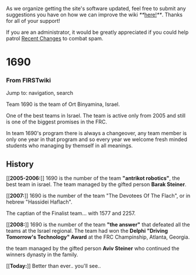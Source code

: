 As we organize getting the site's software updated, feel free to submit any
suggestions you have on how we can improve the wiki
_**_[here!](/index.php/User:Hallry/Suggestions "User:Hallry/Suggestions"
)_**_. Thanks for all of your support!

If you are an administrator, it would be greatly appreciated if you could help
patrol [Recent Changes](/index.php/Special:Recentchanges
"Special:Recentchanges" ) to combat spam.

# 1690

### From FIRSTwiki

Jump to: navigation, search

Team 1690 is the team of Ort Binyamina, Israel.

One of the best teams in Israel. The team is active only from 2005 and still
is one of the biggest promises in the FRC.

In team 1690's program there is always a changeover, any team member is only
one year in that program and so every year we welcome fresh minded students
who managing by themself in all meanings.

  


##  History

[[**2005-2006:**]] 1690 is the number of the team **"antrikot robotics"**, the
best team in israel. The team managed by the gifted person **Barak Steiner**.

[[**2007:**]] 1690 is the number of the team "The Devotees Of The Flach", or
in hebrew "Hassidei Haflach".

The captian of the Finalist team... with 1577 and 2257.

[[**2008:**]] 1690 is the number of the team **"the answer"** that defeated
all the teams at the Israel regional. The team had won the **Delphi "Driving
Tomorrow's Technology" Award** at the FRC Champinship, Atlanta, Georgia.

the team managed by the gifted person **Aviv Steiner** who continued the
winners dynasty in the family.

[[**Today:**]] Better than ever.. you'll see..

